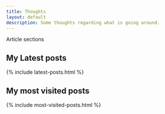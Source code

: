 ```yaml
---
title: Thoughts
layout: default
description: Some thoughts regarding what is going around.
---
```


Article sections

## My Latest posts

{% include latest-posts.html %}

## My most visited posts

{% include most-visited-posts.html %}